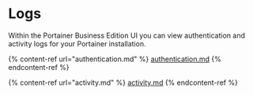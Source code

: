# Logs

Within the Portainer Business Edition UI you can view authentication and activity logs for your Portainer installation.

{% content-ref url="authentication.md" %}
[authentication.md](authentication.md)
{% endcontent-ref %}

{% content-ref url="activity.md" %}
[activity.md](activity.md)
{% endcontent-ref %}
